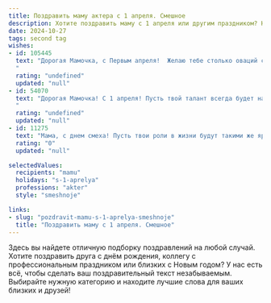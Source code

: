 ```yaml
---
title: Поздравить маму актера с 1 апреля. Смешное
description: Хотите поздравить маму с 1 апреля или другим праздником? Наш ИИ создаст незабываемое поздравление, а вы обязательно выделитесь среди других.  
date: 2024-10-27
tags: second tag
wishes:
- id: 105445
  text: "Дорогая Мамочка, с Первым апреля!  Желаю тебе столько оваций сегодня, сколько ты получаешь за лучшие роли! Пусть твой смех звучит громче, чем аплодисменты после финальной сцены, а жизнь будет ярче, чем самые красочные декорации!  Пусть все твои \"первоапрельские\" шутки окажутся блестящими, а  ни одна из них не останется незамеченной (ну, кроме, может быть, той, что ты задумала мне сегодня подшутить!).  С праздником, звезда моя!
  "
  rating: "undefined"
  updated: "null"
- id: 54070
  text: "Дорогая Мамочка! С 1 апреля! Пусть твой талант всегда будет на высоте, а роли - только главные! 😄  Желаю тебе, чтобы в жизни, как на сцене, тебя всегда ждал громкий успех и бурные овации! 🎭
  "
  rating: "undefined"
  updated: "null"
- id: 11275
  text: "Мама, с днем смеха! Пусть твои роли в жизни будут такими же яркими и неожиданными, как лучшие комедии. Ты — главная звезда нашей семейной сцены, и каждый день с тобой — как премьера! Пусть каждый твой апрель начинается с улыбки и заканчивается смехом. С праздником, моя незаменимая актриса!"
  rating: "0"
  updated: "null"

selectedValues:
  recipients: "mamu"
  holidays: "s-1-aprelya"
  professions: "akter"
  style: "smeshnoje"

links:
- slug: "pozdravit-mamu-s-1-aprelya-smeshnoje"
  title: "Поздравить маму с 1 апреля. Смешное"
---
```


Здесь вы найдете отличную подборку поздравлений на любой случай. 
Хотите поздравить друга с днём рождения, коллегу с профессиональным праздником или близких с Новым годом? У нас есть всё, чтобы сделать ваш поздравительный текст незабываемым. Выбирайте нужную категорию и находите лучшие слова для ваших близких и друзей!
